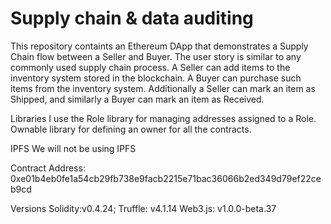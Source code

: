 # Supply chain & data auditing

This repository containts an Ethereum DApp that demonstrates a Supply Chain flow between a Seller and Buyer. The user story is similar to any commonly used supply chain process. A Seller can add items to the inventory system stored in the blockchain. A Buyer can purchase such items from the inventory system. Additionally a Seller can mark an item as Shipped, and similarly a Buyer can mark an item as Received.

Libraries
I use the Role  library for managing addresses assigned to a Role.
Ownable library for defining  an owner for all the contracts.

IPFS
We will not be using IPFS 

Contract
Address: 0xe01b4eb0fe1a54cb29fb738e9facb2215e71bac36066b2ed349d79ef22ceb9cd

Versions
Solidity:v0.4.24;
 Truffle: v4.1.14
  Web3.js: v1.0.0-beta.37

